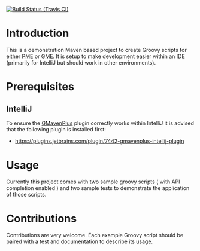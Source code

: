 
[![Build Status (Travis CI)](https://travis-ci.org/project-ncl/manipulator-groovy-examples.svg?branch=master)](https://travis-ci.org/project-ncl/manipulator-groovy-examples.svg?branch=master)



Introduction
============

This is a demonstration Maven based project to create Groovy scripts for either
[PME](https://github.com/release-engineering/pom-manipulation-ext) or [GME](https://github.com/project-ncl/gradle-manipulator).
It is setup to make development easier within an IDE (primarily for IntelliJ but should work in other environments).

Prerequisites
=============

IntelliJ
--------

To ensure the [GMavenPlus](https://github.com/groovy/GMavenPlus/) plugin correctly works within
IntelliJ it is advised that the following plugin is installed first:

* https://plugins.jetbrains.com/plugin/7442-gmavenplus-intellij-plugin


Usage
=====

Currently this project comes with two sample groovy scripts ( with API completion enabled ) and two
sample tests to demonstrate the application of those scripts.

Contributions
=============

Contributions are very welcome. Each example Groovy script should be paired with a test and documentation to describe its usage.
